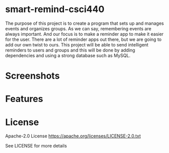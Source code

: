 # smart-remind-csci440
The purpose of this project is to create a program that sets up and manages events and organizes groups. As we can say, remembering events are always important. And our focus is to make a reminder app to make it easier for the user. There are a lot of reminder apps out there, but we are going to add our own twist to ours. This project will be able to send intelligent reminders to users and groups and this will be done by adding dependencies and using a strong database such as MySQL.

# Screenshots

# Features

# License

 Apache-2.0 License 
 https://apache.org/licenses/LICENSE-2.0.txt
 
 See LICENSE for more details
